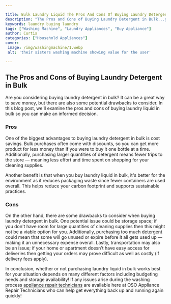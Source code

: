 ```yaml
---

title: Bulk Laundry Liquid The Pros And Cons Of Buying Laundry Detergent In Bulk
description: "The Pros and Cons of Buying Laundry Detergent in Bulk...get the full scoop"
keywords: laundry buying laundry
tags: ["Washing Machine", "Laundry Appliances", "Buy Appliance"]
author: Curtis
categories: ["Household Appliances"]
cover: 
 image: /img/washingmachine/1.webp
 alt: 'their sisters washing machine showing value for the user'

---
```


## The Pros and Cons of Buying Laundry Detergent in Bulk

Are you considering buying laundry detergent in bulk? It can be a great way to save money, but there are also some potential drawbacks to consider. In this blog post, we'll examine the pros and cons of buying laundry liquid in bulk so you can make an informed decision. 

### Pros 
One of the biggest advantages to buying laundry detergent in bulk is cost savings. Bulk purchases often come with discounts, so you can get more product for less money than if you were to buy it one bottle at a time. Additionally, purchasing larger quantities of detergent means fewer trips to the store — meaning less effort and time spent on shopping for your cleaning supplies. 

Another benefit is that when you buy laundry liquid in bulk, it's better for the environment as it reduces packaging waste since fewer containers are used overall. This helps reduce your carbon footprint and supports sustainable practices. 

 ### Cons 
On the other hand, there are some drawbacks to consider when buying laundry detergent in bulk. One potential issue could be storage space; if you don't have room for large quantities of cleaning supplies then this might not be a viable option for you. Additionally, purchasing too much detergent could mean that some will go unused or expire before it all gets used up — making it an unnecessary expense overall. Lastly, transportation may also be an issue; if your home or apartment doesn’t have easy access for deliveries then getting your orders may prove difficult as well as costly (if delivery fees apply). 

In conclusion, whether or not purchasing laundry liquid in bulk works best for your situation depends on many different factors including budgeting needs and storage availability! If any issues arise during the washing process [appliance repair technicians](https://www.osoappliance..com/pages/appliance-repair-technicians/) are available here at OSO Appliance Repair Technicians who can help get everything back up and running again quickly!
